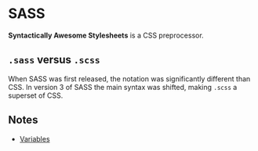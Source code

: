# SASS

**Syntactically Awesome Stylesheets** is a CSS preprocessor.

## `.sass` versus `.scss`

When SASS was first released, the notation was significantly different than CSS. In version 3 of SASS the main syntax was shifted, making `.scss` a superset of CSS.

## Notes

* [Variables](Variables.md)
